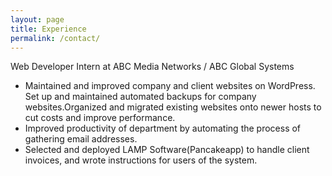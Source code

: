```yaml
---
layout: page
title: Experience
permalink: /contact/
---
```



Web Developer Intern at ABC Media Networks / ABC Global Systems

- Maintained and improved company and client websites on WordPress. Set up and maintained automated backups for company websites.Organized and migrated existing websites onto newer hosts to cut costs
and improve performance.
- Improved productivity of department by automating the process of gathering email addresses.
- Selected and deployed LAMP Software(Pancakeapp) to handle client invoices, and wrote instructions for users of the system.

